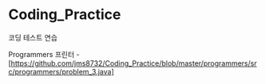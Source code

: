 # Coding_Practice
코딩 테스트 연습

Programmers
프린터 - [https://github.com/jms8732/Coding_Practice/blob/master/programmers/src/programmers/problem_3.java]

